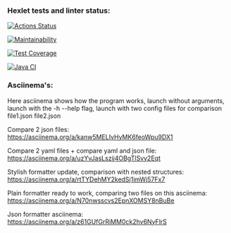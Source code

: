 ### Hexlet tests and linter status:
[![Actions Status](https://github.com/justkraiz/java-project-71/actions/workflows/hexlet-check.yml/badge.svg)](https://github.com/justkraiz/java-project-71/actions) 

[![Maintainability](https://api.codeclimate.com/v1/badges/ccc3c6a8a9ecaaf87abf/maintainability)](https://codeclimate.com/github/jjsttk/java-project-71/maintainability)

[![Test Coverage](https://api.codeclimate.com/v1/badges/ccc3c6a8a9ecaaf87abf/test_coverage)](https://codeclimate.com/github/jjsttk/java-project-71/test_coverage)

[![Java CI](https://github.com/justkraiz/java-project-71/actions/workflows/main.yml/badge.svg)](https://github.com/justkraiz/java-project-71/actions/workflows/main.yml)

### Asciinema's:
Here asciinema shows how the program works, launch without arguments, launch with the -h --help flag, launch with two config files for comparison file1.json file2.json

Compare 2 json files:
https://asciinema.org/a/kanw5MELIvHyMK6feoWpu9DX1

Compare 2 yaml files + compare yaml and json file:
https://asciinema.org/a/uzYvJasLszij4OBgTlSvy2Eqt

Stylish formatter update, comparison with nested structures:
https://asciinema.org/a/rtTYDehMY2kedSj1imWj57Fx7

Plain formatter ready to work, сomparing two files on this asciinema:
https://asciinema.org/a/N70nwsscvs2EpnXOMSY8nBuBe

Json formatter asciinema:
https://asciinema.org/a/z61GUfGrRiMM0ck2hv6NyFlrS

